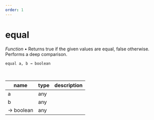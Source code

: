```yaml
---
order: 1
---
```

# equal

_Function_ &bull; Returns true if the given values are equal, false otherwise. Performs a deep comparison.

<pre><code>equal a, b &rarr; boolean</code></pre>
<br>

| name | type | description |
|------|------|-------------|
|a|any||
|b|any||
|&rarr; boolean|any||




